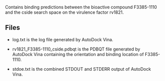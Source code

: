 Contains binding predictions between the bioactive compound F3385-1110 and the cside search space on the virulence factor rv1821.

## Files

- log.txt is the log file generated by AutoDock Vina.

- rv1821_F3385-1110_cside.pdbqt is the PDBQT file generated by AutoDock Vina containing the orientation and binding location of F3385-1110.

- stdoe.txt is the combined STDOUT and STDERR output of AutoDock Vina.

